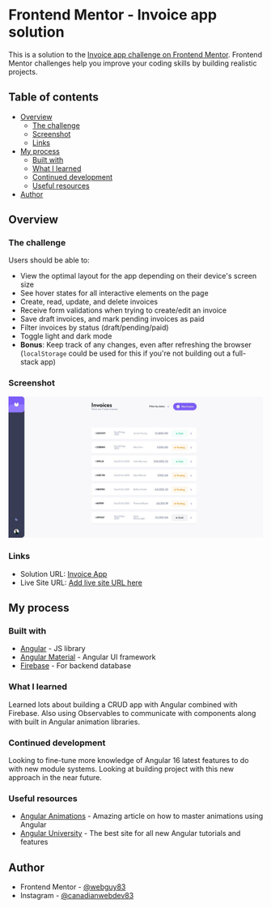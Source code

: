 # Frontend Mentor - Invoice app solution

This is a solution to the [Invoice app challenge on Frontend Mentor](https://www.frontendmentor.io/challenges/invoice-app-i7KaLTQjl). Frontend Mentor challenges help you improve your coding skills by building realistic projects.

## Table of contents

- [Overview](#overview)
  - [The challenge](#the-challenge)
  - [Screenshot](#screenshot)
  - [Links](#links)
- [My process](#my-process)
  - [Built with](#built-with)
  - [What I learned](#what-i-learned)
  - [Continued development](#continued-development)
  - [Useful resources](#useful-resources)
- [Author](#author)

## Overview

### The challenge

Users should be able to:

- View the optimal layout for the app depending on their device's screen size
- See hover states for all interactive elements on the page
- Create, read, update, and delete invoices
- Receive form validations when trying to create/edit an invoice
- Save draft invoices, and mark pending invoices as paid
- Filter invoices by status (draft/pending/paid)
- Toggle light and dark mode
- **Bonus**: Keep track of any changes, even after refreshing the browser (`localStorage` could be used for this if you're not building out a full-stack app)

### Screenshot

![](./screenshot.jpg)

### Links

- Solution URL: [Invoice App](https://frontendmentor-invoice.web.app/)
- Live Site URL: [Add live site URL here](https://your-live-site-url.com)

## My process

### Built with

- [Angular](https://angular.io) - JS library
- [Angular Material](https://material.angular.io) - Angular UI framework
- [Firebase](https://firebase.google.com/) - For backend database

### What I learned

Learned lots about building a CRUD app with Angular combined with Firebase. Also using Observables to communicate with components along with built in Angular animation libraries.

### Continued development

Looking to fine-tune more knowledge of Angular 16 latest features to do with new module systems. Looking at building project with this new approach in the near future.

### Useful resources

- [Angular Animations](https://zerotomastery.io/blog/angular-animations-and-examples/) - Amazing article on how to master animations using Angular
- [Angular University](https://blog.angular-university.io/) - The best site for all new Angular tutorials and features

## Author

- Frontend Mentor - [@webguy83](https://www.frontendmentor.io/profile/webguy83)
- Instagram - [@canadianwebdev83](https://www.instagram.com/canadianwebdev83)
